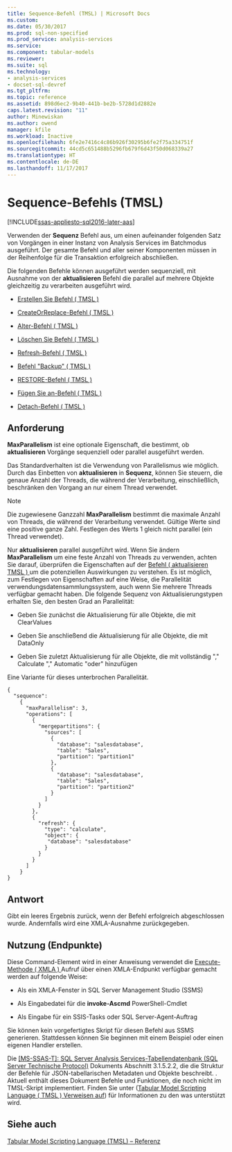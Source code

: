 ```yaml
---
title: Sequence-Befehl (TMSL) | Microsoft Docs
ms.custom: 
ms.date: 05/30/2017
ms.prod: sql-non-specified
ms.prod_service: analysis-services
ms.service: 
ms.component: tabular-models
ms.reviewer: 
ms.suite: sql
ms.technology:
- analysis-services
- docset-sql-devref
ms.tgt_pltfrm: 
ms.topic: reference
ms.assetid: 898d6ec2-9b40-441b-be2b-5728d1d2882e
caps.latest.revision: "11"
author: Minewiskan
ms.author: owend
manager: kfile
ms.workload: Inactive
ms.openlocfilehash: 6fe2e7416c4c86b926f30295b6fe2f75a334751f
ms.sourcegitcommit: 44cd5c651488b5296fb679f6d43f50d068339a27
ms.translationtype: HT
ms.contentlocale: de-DE
ms.lasthandoff: 11/17/2017
---
```

# <a name="sequence-command-tmsl"></a>Sequence-Befehls (TMSL)

[!INCLUDE[ssas-appliesto-sql2016-later-aas](../../includes/ssas-appliesto-sql2016-later-aas.md)]

  Verwenden der **Sequenz** Befehl aus, um einen aufeinander folgenden Satz von Vorgängen in einer Instanz von Analysis Services im Batchmodus ausgeführt.  Der gesamte Befehl und aller seiner Komponenten müssen in der Reihenfolge für die Transaktion erfolgreich abschließen.  
  
 Die folgenden Befehle können ausgeführt werden sequenziell, mit Ausnahme von der **aktualisieren** Befehl die parallel auf mehrere Objekte gleichzeitig zu verarbeiten ausgeführt wird.  
  
-   [Erstellen Sie Befehl &#40; TMSL &#41;](../../analysis-services/tabular-models-scripting-language-commands/create-command-tmsl.md)  
  
-   [CreateOrReplace-Befehl &#40; TMSL &#41;](../../analysis-services/tabular-models-scripting-language-commands/createorreplace-command-tmsl.md)  
  
-   [Alter-Befehl &#40; TMSL &#41;](../../analysis-services/tabular-models-scripting-language-commands/alter-command-tmsl.md)  
  
-   [Löschen Sie Befehl &#40; TMSL &#41;](../../analysis-services/tabular-models-scripting-language-commands/delete-command-tmsl.md)  
  
-   [Refresh-Befehl &#40; TMSL &#41;](../../analysis-services/tabular-models-scripting-language-commands/refresh-command-tmsl.md)  
  
-   [Befehl "Backup" &#40; TMSL &#41;](../../analysis-services/tabular-models-scripting-language-commands/backup-command-tmsl.md)  
  
-   [RESTORE-Befehl &#40; TMSL &#41;](../../analysis-services/tabular-models-scripting-language-commands/restore-command-tmsl.md)  
  
-   [Fügen Sie an-Befehl &#40; TMSL &#41;](../../analysis-services/tabular-models-scripting-language-commands/attach-command-tmsl.md)  
  
-   [Detach-Befehl &#40; TMSL &#41;](../../analysis-services/tabular-models-scripting-language-commands/detach-command-tmsl.md)  
  
## <a name="request"></a>Anforderung  
 **MaxParallelism** ist eine optionale Eigenschaft, die bestimmt, ob **aktualisieren** Vorgänge sequenziell oder parallel ausgeführt werden.  
  
 Das Standardverhalten ist die Verwendung von Parallelismus wie möglich. Durch das Einbetten von **aktualisieren** in **Sequenz**, können Sie steuern, die genaue Anzahl der Threads, die während der Verarbeitung, einschließlich, beschränken den Vorgang an nur einem Thread verwendet.  
  
> [!NOTE]  
>  Die zugewiesene Ganzzahl **MaxParallelism** bestimmt die maximale Anzahl von Threads, die während der Verarbeitung verwendet. Gültige Werte sind eine positive ganze Zahl. Festlegen des Werts 1 gleich nicht parallel (ein Thread verwendet).  
  
 Nur **aktualisieren** parallel ausgeführt wird. Wenn Sie ändern **MaxParallelism** um eine feste Anzahl von Threads zu verwenden, achten Sie darauf, überprüfen die Eigenschaften auf der [Befehl &#40; aktualisieren TMSL &#41; ](../../analysis-services/tabular-models-scripting-language-commands/refresh-command-tmsl.md) um die potenziellen Auswirkungen zu verstehen. Es ist möglich, zum Festlegen von Eigenschaften auf eine Weise, die Parallelität verwendungsdatensammlungssystem, auch wenn Sie mehrere Threads verfügbar gemacht haben. Die folgende Sequenz von Aktualisierungstypen erhalten Sie, den besten Grad an Parallelität:  
  
-   Geben Sie zunächst die Aktualisierung für alle Objekte, die mit ClearValues  
  
-   Geben Sie anschließend die Aktualisierung für alle Objekte, die mit DataOnly  
  
-   Geben Sie zuletzt Aktualisierung für alle Objekte, die mit vollständig "," Calculate "," Automatic "oder" hinzufügen  
  
 Eine Variante für dieses unterbrochen Parallelität.  
  
```  
{   
  "sequence":    
    {   
      "maxParallelism": 3,   
      "operations": [   
        {   
          "mergepartitions": {   
            "sources": [   
              {   
                "database": "salesdatabase",   
                "table": "Sales",   
                "partition": "partition1"   
              },   
              {   
                "database": "salesdatabase",   
                "table": "Sales",   
                "partition": "partition2"   
              }   
            ]   
          }   
        },   
        {   
          "refresh": {   
            "type": "calculate",   
            "object": {   
             "database": "salesdatabase"   
            }   
          }   
        }   
      ]   
    }      
}   
```  
  
## <a name="response"></a>Antwort  
 Gibt ein leeres Ergebnis zurück, wenn der Befehl erfolgreich abgeschlossen wurde. Andernfalls wird eine XMLA-Ausnahme zurückgegeben.  
  
## <a name="usage-endpoints"></a>Nutzung (Endpunkte)  
 Diese Command-Element wird in einer Anweisung verwendet die [Execute-Methode &#40; XMLA &#41; ](../../analysis-services/xmla/xml-elements-methods-execute.md) Aufruf über einen XMLA-Endpunkt verfügbar gemacht werden auf folgende Weise:  
  
-   Als ein XMLA-Fenster in SQL Server Management Studio (SSMS)  
  
-   Als Eingabedatei für die **invoke-Ascmd** PowerShell-Cmdlet  
  
-   Als Eingabe für ein SSIS-Tasks oder SQL Server-Agent-Auftrag  
  
 Sie können kein vorgefertigtes Skript für diesen Befehl aus SSMS generieren. Stattdessen können Sie beginnen mit einem Beispiel oder einen eigenen Handler erstellen.  
  
 Die [ \[MS-SSAS-T\]: SQL Server Analysis Services-Tabellendatenbank (SQL Server Technische Protocol)](http://go.microsoft.com/fwlink/p/?LinkId=784855) Dokuments Abschnitt 3.1.5.2.2, die die Struktur der Befehle für JSON-tabellarischen Metadaten und Objekte beschreibt. . Aktuell enthält dieses Dokument Befehle und Funktionen, die noch nicht im TMSL-Skript implementiert. Finden Sie unter ([Tabular Model Scripting Language &#40; TMSL &#41; Verweisen auf](../../analysis-services/tabular-model-scripting-language-tmsl-reference.md)) für Informationen zu den was unterstützt wird.  
  
## <a name="see-also"></a>Siehe auch  
 [Tabular Model Scripting Language &#40;TMSL&#41; – Referenz](../../analysis-services/tabular-model-scripting-language-tmsl-reference.md)  
  
  

